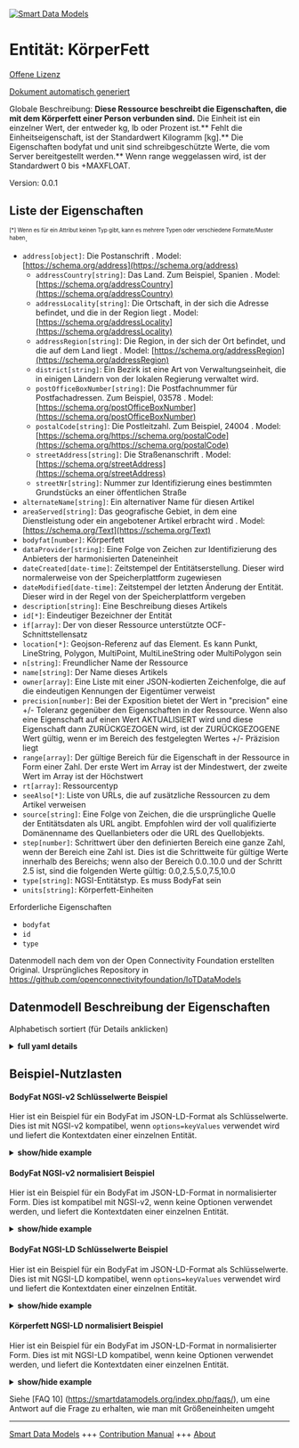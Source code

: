 <!-- 10-Header -->    
[![Smart Data Models](https://smartdatamodels.org/wp-content/uploads/2022/01/SmartDataModels_logo.png "Logo")](https://smartdatamodels.org)    
Entität: KörperFett    
===================<!-- /10-Header -->    
<!-- 15-License -->    
[Offene Lizenz](https://github.com/smart-data-models//dataModel.OCF/blob/master/BodyFat/LICENSE.md)    
[Dokument automatisch generiert](https://docs.google.com/presentation/d/e/2PACX-1vTs-Ng5dIAwkg91oTTUdt8ua7woBXhPnwavZ0FxgR8BsAI_Ek3C5q97Nd94HS8KhP-r_quD4H0fgyt3/pub?start=false&loop=false&delayms=3000#slide=id.gb715ace035_0_60)    
<!-- /15-License -->    
<!-- 20-Description -->    
Globale Beschreibung: **Diese Ressource beschreibt die Eigenschaften, die mit dem Körperfett einer Person verbunden sind.** Die Einheit ist ein einzelner Wert, der entweder kg, lb oder Prozent ist.** Fehlt die Einheitseigenschaft, ist der Standardwert Kilogramm [kg].** Die Eigenschaften bodyfat und unit sind schreibgeschützte Werte, die vom Server bereitgestellt werden.** Wenn range weggelassen wird, ist der Standardwert 0 bis +MAXFLOAT.    
Version: 0.0.1    
<!-- /20-Description -->    
<!-- 30-PropertiesList -->    
## Liste der Eigenschaften    
<sup><sub>[*] Wenn es für ein Attribut keinen Typ gibt, kann es mehrere Typen oder verschiedene Formate/Muster haben</sub></sup>.    
- `address[object]`: Die Postanschrift  . Model: [https://schema.org/address](https://schema.org/address)	- `addressCountry[string]`: Das Land. Zum Beispiel, Spanien  . Model: [https://schema.org/addressCountry](https://schema.org/addressCountry)    
	- `addressLocality[string]`: Die Ortschaft, in der sich die Adresse befindet, und die in der Region liegt  . Model: [https://schema.org/addressLocality](https://schema.org/addressLocality)    
	- `addressRegion[string]`: Die Region, in der sich der Ort befindet, und die auf dem Land liegt  . Model: [https://schema.org/addressRegion](https://schema.org/addressRegion)    
	- `district[string]`: Ein Bezirk ist eine Art von Verwaltungseinheit, die in einigen Ländern von der lokalen Regierung verwaltet wird.      
	- `postOfficeBoxNumber[string]`: Die Postfachnummer für Postfachadressen. Zum Beispiel, 03578  . Model: [https://schema.org/postOfficeBoxNumber](https://schema.org/postOfficeBoxNumber)    
	- `postalCode[string]`: Die Postleitzahl. Zum Beispiel, 24004  . Model: [https://schema.org/https://schema.org/postalCode](https://schema.org/https://schema.org/postalCode)    
	- `streetAddress[string]`: Die Straßenanschrift  . Model: [https://schema.org/streetAddress](https://schema.org/streetAddress)    
	- `streetNr[string]`: Nummer zur Identifizierung eines bestimmten Grundstücks an einer öffentlichen Straße      
- `alternateName[string]`: Ein alternativer Name für diesen Artikel  - `areaServed[string]`: Das geografische Gebiet, in dem eine Dienstleistung oder ein angebotener Artikel erbracht wird  . Model: [https://schema.org/Text](https://schema.org/Text)- `bodyfat[number]`: Körperfett  - `dataProvider[string]`: Eine Folge von Zeichen zur Identifizierung des Anbieters der harmonisierten Dateneinheit  - `dateCreated[date-time]`: Zeitstempel der Entitätserstellung. Dieser wird normalerweise von der Speicherplattform zugewiesen  - `dateModified[date-time]`: Zeitstempel der letzten Änderung der Entität. Dieser wird in der Regel von der Speicherplattform vergeben  - `description[string]`: Eine Beschreibung dieses Artikels  - `id[*]`: Eindeutiger Bezeichner der Entität  - `if[array]`: Der von dieser Ressource unterstützte OCF-Schnittstellensatz  - `location[*]`: Geojson-Referenz auf das Element. Es kann Punkt, LineString, Polygon, MultiPoint, MultiLineString oder MultiPolygon sein  - `n[string]`: Freundlicher Name der Ressource  - `name[string]`: Der Name dieses Artikels  - `owner[array]`: Eine Liste mit einer JSON-kodierten Zeichenfolge, die auf die eindeutigen Kennungen der Eigentümer verweist  - `precision[number]`: Bei der Exposition bietet der Wert in "precision" eine +/- Toleranz gegenüber den Eigenschaften in der Ressource. Wenn also eine Eigenschaft auf einen Wert AKTUALISIERT wird und diese Eigenschaft dann ZURÜCKGEZOGEN wird, ist der ZURÜCKGEZOGENE Wert gültig, wenn er im Bereich des festgelegten Wertes +/- Präzision liegt  - `range[array]`: Der gültige Bereich für die Eigenschaft in der Ressource in Form einer Zahl. Der erste Wert im Array ist der Mindestwert, der zweite Wert im Array ist der Höchstwert  - `rt[array]`: Ressourcentyp  - `seeAlso[*]`: Liste von URLs, die auf zusätzliche Ressourcen zu dem Artikel verweisen  - `source[string]`: Eine Folge von Zeichen, die die ursprüngliche Quelle der Entitätsdaten als URL angibt. Empfohlen wird der voll qualifizierte Domänenname des Quellanbieters oder die URL des Quellobjekts.  - `step[number]`: Schrittwert über den definierten Bereich eine ganze Zahl, wenn der Bereich eine Zahl ist.  Dies ist die Schrittweite für gültige Werte innerhalb des Bereichs; wenn also der Bereich 0.0..10.0 und der Schritt 2.5 ist, sind die folgenden Werte gültig: 0.0,2.5,5.0,7.5,10.0  - `type[string]`: NGSI-Entitätstyp. Es muss BodyFat sein  - `units[string]`: Körperfett-Einheiten  <!-- /30-PropertiesList -->    
<!-- 35-RequiredProperties -->    
Erforderliche Eigenschaften    
- `bodyfat`  - `id`  - `type`  <!-- /35-RequiredProperties -->    
<!-- 40-RequiredProperties -->    
Datenmodell nach dem von der Open Connectivity Foundation erstellten Original. Ursprüngliches Repository in https://github.com/openconnectivityfoundation/IoTDataModels    
<!-- /40-RequiredProperties -->    
<!-- 50-DataModelHeader -->    
## Datenmodell Beschreibung der Eigenschaften    
Alphabetisch sortiert (für Details anklicken)    
<!-- /50-DataModelHeader -->    
<!-- 60-ModelYaml -->    
<details><summary><strong>full yaml details</strong></summary>      
```yaml    
BodyFat:      
  description: 'This Resource describes the Properties associated with a person''s body fat.The unit is a single value that is one of kg, lb or percent.If the unit Property is missing the default is kilograms [kg].The bodyfat and unit Properties are read-only values that are provided by the Server.When range is omitted the default is 0 to +MAXFLOAT.'      
  properties:      
    address:      
      description: The mailing address      
      properties:      
        addressCountry:      
          description: 'The country. For example, Spain'      
          type: string      
          x-ngsi:      
            model: https://schema.org/addressCountry      
            type: Property      
        addressLocality:      
          description: 'The locality in which the street address is, and which is in the region'      
          type: string      
          x-ngsi:      
            model: https://schema.org/addressLocality      
            type: Property      
        addressRegion:      
          description: 'The region in which the locality is, and which is in the country'      
          type: string      
          x-ngsi:      
            model: https://schema.org/addressRegion      
            type: Property      
        district:      
          description: 'A district is a type of administrative division that, in some countries, is managed by the local government'      
          type: string      
          x-ngsi:      
            type: Property      
        postOfficeBoxNumber:      
          description: 'The post office box number for PO box addresses. For example, 03578'      
          type: string      
          x-ngsi:      
            model: https://schema.org/postOfficeBoxNumber      
            type: Property      
        postalCode:      
          description: 'The postal code. For example, 24004'      
          type: string      
          x-ngsi:      
            model: https://schema.org/https://schema.org/postalCode      
            type: Property      
        streetAddress:      
          description: The street address      
          type: string      
          x-ngsi:      
            model: https://schema.org/streetAddress      
            type: Property      
        streetNr:      
          description: Number identifying a specific property on a public street      
          type: string      
          x-ngsi:      
            type: Property      
      type: object      
      x-ngsi:      
        model: https://schema.org/address      
        type: Property      
    alternateName:      
      description: An alternative name for this item      
      type: string      
      x-ngsi:      
        type: Property      
    areaServed:      
      description: The geographic area where a service or offered item is provided      
      type: string      
      x-ngsi:      
        model: https://schema.org/Text      
        type: Property      
    bodyfat:      
      description: Body fat      
      minimum: 0.0      
      readOnly: true      
      type: number      
      x-ngsi:      
        type: Property      
    dataProvider:      
      description: A sequence of characters identifying the provider of the harmonised data entity      
      type: string      
      x-ngsi:      
        type: Property      
    dateCreated:      
      description: Entity creation timestamp. This will usually be allocated by the storage platform      
      format: date-time      
      type: string      
      x-ngsi:      
        type: Property      
    dateModified:      
      description: Timestamp of the last modification of the entity. This will usually be allocated by the storage platform      
      format: date-time      
      type: string      
      x-ngsi:      
        type: Property      
    description:      
      description: A description of this item      
      type: string      
      x-ngsi:      
        type: Property      
    id:      
      anyOf:      
        - description: Identifier format of any NGSI entity      
          maxLength: 256      
          minLength: 1      
          pattern: ^[\w\-\.\{\}\$\+\*\[\]`|~^@!,:\\]+$      
          type: string      
          x-ngsi:      
            type: Property      
        - description: Identifier format of any NGSI entity      
          format: uri      
          type: string      
          x-ngsi:      
            type: Property      
      description: Unique identifier of the entity      
      x-ngsi:      
        type: Property      
    if:      
      description: The OCF Interface set supported by this Resource      
      items:      
        enum:      
          - oic.if.s      
          - oic.if.baseline      
        maxLength: 64      
        type: string      
      minItems: 1      
      readOnly: true      
      type: array      
      x-ngsi:      
        type: Property      
    location:      
      description: 'Geojson reference to the item. It can be Point, LineString, Polygon, MultiPoint, MultiLineString or MultiPolygon'      
      oneOf:      
        - description: Geojson reference to the item. Point      
          properties:      
            bbox:      
              items:      
                type: number      
              minItems: 4      
              type: array      
            coordinates:      
              items:      
                type: number      
              minItems: 2      
              type: array      
            type:      
              enum:      
                - Point      
              type: string      
          required:      
            - type      
            - coordinates      
          title: GeoJSON Point      
          type: object      
          x-ngsi:      
            type: GeoProperty      
        - description: Geojson reference to the item. LineString      
          properties:      
            bbox:      
              items:      
                type: number      
              minItems: 4      
              type: array      
            coordinates:      
              items:      
                items:      
                  type: number      
                minItems: 2      
                type: array      
              minItems: 2      
              type: array      
            type:      
              enum:      
                - LineString      
              type: string      
          required:      
            - type      
            - coordinates      
          title: GeoJSON LineString      
          type: object      
          x-ngsi:      
            type: GeoProperty      
        - description: Geojson reference to the item. Polygon      
          properties:      
            bbox:      
              items:      
                type: number      
              minItems: 4      
              type: array      
            coordinates:      
              items:      
                items:      
                  items:      
                    type: number      
                  minItems: 2      
                  type: array      
                minItems: 4      
                type: array      
              type: array      
            type:      
              enum:      
                - Polygon      
              type: string      
          required:      
            - type      
            - coordinates      
          title: GeoJSON Polygon      
          type: object      
          x-ngsi:      
            type: GeoProperty      
        - description: Geojson reference to the item. MultiPoint      
          properties:      
            bbox:      
              items:      
                type: number      
              minItems: 4      
              type: array      
            coordinates:      
              items:      
                items:      
                  type: number      
                minItems: 2      
                type: array      
              type: array      
            type:      
              enum:      
                - MultiPoint      
              type: string      
          required:      
            - type      
            - coordinates      
          title: GeoJSON MultiPoint      
          type: object      
          x-ngsi:      
            type: GeoProperty      
        - description: Geojson reference to the item. MultiLineString      
          properties:      
            bbox:      
              items:      
                type: number      
              minItems: 4      
              type: array      
            coordinates:      
              items:      
                items:      
                  items:      
                    type: number      
                  minItems: 2      
                  type: array      
                minItems: 2      
                type: array      
              type: array      
            type:      
              enum:      
                - MultiLineString      
              type: string      
          required:      
            - type      
            - coordinates      
          title: GeoJSON MultiLineString      
          type: object      
          x-ngsi:      
            type: GeoProperty      
        - description: Geojson reference to the item. MultiLineString      
          properties:      
            bbox:      
              items:      
                type: number      
              minItems: 4      
              type: array      
            coordinates:      
              items:      
                items:      
                  items:      
                    items:      
                      type: number      
                    minItems: 2      
                    type: array      
                  minItems: 4      
                  type: array      
                type: array      
              type: array      
            type:      
              enum:      
                - MultiPolygon      
              type: string      
          required:      
            - type      
            - coordinates      
          title: GeoJSON MultiPolygon      
          type: object      
          x-ngsi:      
            type: GeoProperty      
      x-ngsi:      
        type: GeoProperty      
    n:      
      description: Friendly name of the Resource      
      maxLength: 64      
      readOnly: true      
      type: string      
      x-ngsi:      
        type: Property      
    name:      
      description: The name of this item      
      type: string      
      x-ngsi:      
        type: Property      
    owner:      
      description: A List containing a JSON encoded sequence of characters referencing the unique Ids of the owner(s)      
      items:      
        anyOf:      
          - description: Identifier format of any NGSI entity      
            maxLength: 256      
            minLength: 1      
            pattern: ^[\w\-\.\{\}\$\+\*\[\]`|~^@!,:\\]+$      
            type: string      
            x-ngsi:      
              type: Property      
          - description: Identifier format of any NGSI entity      
            format: uri      
            type: string      
            x-ngsi:      
              type: Property      
        description: Unique identifier of the entity      
        x-ngsi:      
          type: Property      
      type: array      
      x-ngsi:      
        type: Property      
    precision:      
      description: 'When exposed the value in ''precision'' provides a +/- tolerance against the Properties in the Resource. Thus if a Property is UPDATED to a value and that Property then RETRIEVED, the RETRIEVED value is valid if in the range of the set value +/- precision'      
      readOnly: true      
      type: number      
      x-ngsi:      
        type: Property      
    range:      
      description: 'The valid range for the Property in the Resource as a number. The first value in the array is the minimum value, the second value in the array is the maximum value'      
      items:      
        type: number      
      maxItems: 2      
      minItems: 2      
      readOnly: true      
      type: array      
      x-ngsi:      
        type: Property      
    rt:      
      description: Resource Type      
      items:      
        enum:      
          - oic.r.body.fat      
        maxLength: 64      
        type: string      
      minItems: 1      
      readOnly: true      
      type: array      
      uniqueItems: true      
      x-ngsi:      
        type: Property      
    seeAlso:      
      description: list of uri pointing to additional resources about the item      
      oneOf:      
        - items:      
            format: uri      
            type: string      
          minItems: 1      
          type: array      
        - format: uri      
          type: string      
      x-ngsi:      
        type: Property      
    source:      
      description: 'A sequence of characters giving the original source of the entity data as a URL. Recommended to be the fully qualified domain name of the source provider, or the URL to the source object'      
      type: string      
      x-ngsi:      
        type: Property      
    step:      
      description: 'Step value across the defined range an integer when the range is a number.  This is the increment for valid values across the range; so if range is 0.0..10.0 and step is 2.5 then valid values are 0.0,2.5,5.0,7.5,10.0'      
      readOnly: true      
      type: number      
      x-ngsi:      
        type: Property      
    type:      
      description: NGSI entity type. It has to be BodyFat      
      enum:      
        - BodyFat      
      type: string      
      x-ngsi:      
        type: Property      
    units:      
      default: kg      
      description: Body fat units      
      enum:      
        - kg      
        - lb      
        - percent      
      readOnly: true      
      type: string      
      x-ngsi:      
        type: Property      
  required:      
    - bodyfat      
    - id      
    - type      
  type: object      
  x-derived-from: https://raw.githubusercontent.com/openconnectivityfoundation/IoTDataModels/master/BodyFatResURI.swagger.json      
  x-disclaimer: 'Redistribution and use in source and binary forms, with or without modification, are permitted  provided that the license conditions are met. Copyleft (c) 2022 Contributors to Smart Data Models Program'      
  x-license-url: https://github.com/smart-data-models/dataModel.OCF/blob/master/BodyFat/LICENSE.md      
  x-model-schema: https://smart-data-models.github.io/dataModel.OCF/BodyFat/schema.json      
  x-model-tags: OCF      
  x-version: 0.0.1      
```    
</details>      
<!-- /60-ModelYaml -->    
<!-- 70-MiddleNotes -->    
<!-- /70-MiddleNotes -->    
<!-- 80-Examples -->    
## Beispiel-Nutzlasten    
#### BodyFat NGSI-v2 Schlüsselwerte Beispiel    
Hier ist ein Beispiel für ein BodyFat im JSON-LD-Format als Schlüsselwerte. Dies ist mit NGSI-v2 kompatibel, wenn `options=keyValues` verwendet wird und liefert die Kontextdaten einer einzelnen Entität.    
<details><summary><strong>show/hide example</strong></summary>      
```json  
{  
  "id": "urn:ngsi-ld:BodyFat:id:SVXF:83776721",  
  "dateCreated": "2004-10-07T23:47:06Z",  
  "dateModified": "2003-08-03T23:16:37Z",  
  "source": "Million something eight training threat leader employee spend. Floor brother clear light oil again home son",  
  "name": "Sure action population character they for. Answer something here shake he forward population. Final manage these hour ",  
  "alternateName": "Sure cover some operation. Another TV low above ready determine. Participant help begin tax.",  
  "description": "No run though image plant seem. Pass human business sister left.",  
  "dataProvider": "Civil account themselves not share. Lead between coach car event cause. Few book office PM she.",  
  "owner": [  
    "urn:ngsi-ld:BodyFat:items:AJIB:93564199",  
    "urn:ngsi-ld:BodyFat:items:PCKF:02926766"  
  ],  
  "seeAlso": [  
    "urn:ngsi-ld:BodyFat:items:RGZK:83274851"  
  ],  
  "location": {  
    "type": "Point",  
    "coordinates": [  
      -24.056832,  
      76.595722  
    ]  
  },  
  "address": {  
    "streetAddress": "Reduce vote back person enter lose miss. Too us today hope close purpose. Across top join sort television participant special officer.",  
    "addressLocality": "Whom notice view. Perhaps tend cup hundred recently sure animal.",  
    "addressRegion": "Rock technology administration same professor. Example much become certainly. Front magazine environmental mean forget televi",  
    "addressCountry": "Until physical beautiful poor Congress her. Score condition arrive evening. Weight building above house know here.",  
    "postalCode": "Huge interview pattern series simple first. Church understand hospital sell. Tree accept fact music wind area.",  
    "postOfficeBoxNumber": "Truth final military group job view. Recognize cut occur consider store rest.",  
    "streetNr": "Board oth",  
    "district": "For sit edge Democrat Republican question main assume. Firm movie politics it learn add foreign."  
  },  
  "areaServed": "Who six p",  
  "rt": [  
    "oic.r.body.fat"  
  ],  
  "bodyfat": 109.9,  
  "units": "percent",  
  "range": [  
    341.8,  
    526.6  
  ],  
  "step": 673.8,  
  "precision": 887.0,  
  "n": "V",  
  "if": [  
    "oic.if.s"  
  ],  
  "type": "BodyFat"  
}  
```  
</details>    
#### BodyFat NGSI-v2 normalisiert Beispiel    
Hier ist ein Beispiel für ein BodyFat im JSON-LD-Format in normalisierter Form. Dies ist kompatibel mit NGSI-v2, wenn keine Optionen verwendet werden, und liefert die Kontextdaten einer einzelnen Entität.    
<details><summary><strong>show/hide example</strong></summary>      
```json  
{  
  "id": "urn:ngsi-ld:BodyFat:id:SVXF:83776721",  
  "dateCreated": {  
    "type": "DateTime",  
    "value": "2004-10-07T23:47:06Z"  
  },  
  "dateModified": {  
    "type": "DateTime",  
    "value": "2003-08-03T23:16:37Z"  
  },  
  "source": {  
    "type": "Text",  
    "value": "Million something eight training threat leader employee spend. Floor brother clear light oil again home son"  
  },  
  "name": {  
    "type": "Text",  
    "value": "Sure action population character they for. Answer something here shake he forward population. Final manage these hour "  
  },  
  "alternateName": {  
    "type": "Text",  
    "value": "Sure cover some operation. Another TV low above ready determine. Participant help begin tax."  
  },  
  "description": {  
    "type": "Text",  
    "value": "No run though image plant seem. Pass human business sister left."  
  },  
  "dataProvider": {  
    "type": "Text",  
    "value": "Civil account themselves not share. Lead between coach car event cause. Few book office PM she."  
  },  
  "owner": {  
    "type": "StructuredValue",  
    "value": [  
      "urn:ngsi-ld:BodyFat:items:AJIB:93564199",  
      "urn:ngsi-ld:BodyFat:items:PCKF:02926766"  
    ]  
  },  
  "seeAlso": {  
    "type": "StructuredValue",  
    "value": [  
      "urn:ngsi-ld:BodyFat:items:RGZK:83274851"  
    ]  
  },  
  "location": {  
    "type": "geo:json",  
    "value": {  
      "type": "Point",  
      "coordinates": [  
        -24.056832,  
        76.595722  
      ]  
    }  
  },  
  "address": {  
    "type": "StructuredValue",  
    "value": {  
      "streetAddress": "Reduce vote back person enter lose miss. Too us today hope close purpose. Across top join sort television participant special officer.",  
      "addressLocality": "Whom notice view. Perhaps tend cup hundred recently sure animal.",  
      "addressRegion": "Rock technology administration same professor. Example much become certainly. Front magazine environmental mean forget televi",  
      "addressCountry": "Until physical beautiful poor Congress her. Score condition arrive evening. Weight building above house know here.",  
      "postalCode": "Huge interview pattern series simple first. Church understand hospital sell. Tree accept fact music wind area.",  
      "postOfficeBoxNumber": "Truth final military group job view. Recognize cut occur consider store rest.",  
      "streetNr": "Board oth",  
      "district": "For sit edge Democrat Republican question main assume. Firm movie politics it learn add foreign."  
    }  
  },  
  "areaServed": {  
    "type": "Text",  
    "value": "Who six p"  
  },  
  "rt": {  
    "type": "StructuredValue",  
    "value": [  
      "oic.r.body.fat"  
    ]  
  },  
  "bodyfat": {  
    "type": "Number",  
    "value": 109.9  
  },  
  "units": {  
    "type": "Text",  
    "value": "percent"  
  },  
  "range": {  
    "type": "StructuredValue",  
    "value": [  
      341.8,  
      526.6  
    ]  
  },  
  "step": {  
    "type": "Number",  
    "value": 673.8  
  },  
  "precision": {  
    "type": "Number",  
    "value": 887.0  
  },  
  "n": {  
    "type": "Text",  
    "value": "V"  
  },  
  "if": {  
    "type": "StructuredValue",  
    "value": [  
      "oic.if.s"  
    ]  
  },  
  "type": "BodyFat"  
}  
```  
</details>    
#### BodyFat NGSI-LD Schlüsselwerte Beispiel    
Hier ist ein Beispiel für ein BodyFat im JSON-LD-Format als Schlüsselwerte. Dies ist mit NGSI-LD kompatibel, wenn `options=keyValues` verwendet wird und liefert die Kontextdaten einer einzelnen Entität.    
<details><summary><strong>show/hide example</strong></summary>      
```json  
{  
  "id": "urn:ngsi-ld:BodyFat:id:SVXF:83776721",  
  "dateCreated": "2004-10-07T23:47:06Z",  
  "dateModified": "2003-08-03T23:16:37Z",  
  "source": "Million something eight training threat leader employee spend. Floor brother clear light oil again home son",  
  "name": "Sure action population character they for. Answer something here shake he forward population. Final manage these hour ",  
  "alternateName": "Sure cover some operation. Another TV low above ready determine. Participant help begin tax.",  
  "description": "No run though image plant seem. Pass human business sister left.",  
  "dataProvider": "Civil account themselves not share. Lead between coach car event cause. Few book office PM she.",  
  "owner": [  
    "urn:ngsi-ld:BodyFat:items:AJIB:93564199",  
    "urn:ngsi-ld:BodyFat:items:PCKF:02926766"  
  ],  
  "seeAlso": [  
    "urn:ngsi-ld:BodyFat:items:RGZK:83274851"  
  ],  
  "location": {  
    "type": "Point",  
    "coordinates": [  
      -24.056832,  
      76.595722  
    ]  
  },  
  "address": {  
    "streetAddress": "Reduce vote back person enter lose miss. Too us today hope close purpose. Across top join sort television participant special officer.",  
    "addressLocality": "Whom notice view. Perhaps tend cup hundred recently sure animal.",  
    "addressRegion": "Rock technology administration same professor. Example much become certainly. Front magazine environmental mean forget televi",  
    "addressCountry": "Until physical beautiful poor Congress her. Score condition arrive evening. Weight building above house know here.",  
    "postalCode": "Huge interview pattern series simple first. Church understand hospital sell. Tree accept fact music wind area.",  
    "postOfficeBoxNumber": "Truth final military group job view. Recognize cut occur consider store rest.",  
    "streetNr": "Board oth",  
    "district": "For sit edge Democrat Republican question main assume. Firm movie politics it learn add foreign."  
  },  
  "areaServed": "Who six p",  
  "rt": [  
    "oic.r.body.fat"  
  ],  
  "bodyfat": 109.9,  
  "units": "percent",  
  "range": [  
    341.8,  
    526.6  
  ],  
  "step": 673.8,  
  "precision": 887.0,  
  "n": "V",  
  "if": [  
    "oic.if.s"  
  ],  
  "type": "BodyFat",  
  "@context": [  
    "https://smartdatamodels.org/context.jsonld"  
  ]  
}  
```  
</details>    
#### Körperfett NGSI-LD normalisiert Beispiel    
Hier ist ein Beispiel für ein BodyFat im JSON-LD-Format in normalisierter Form. Dies ist mit NGSI-LD kompatibel, wenn keine Optionen verwendet werden, und liefert die Kontextdaten einer einzelnen Entität.    
<details><summary><strong>show/hide example</strong></summary>      
```json  
{  
    "id": "urn:ngsi-ld:BodyFat:id:SVXF:83776721",  
    "dateCreated": {  
        "type": "Property",  
        "value": {  
            "@type": "DateTime",  
            "@value": "2004-10-07T23:47:06Z"  
        }  
    },  
    "dateModified": {  
        "type": "Property",  
        "value": {  
            "@type": "DateTime",  
            "@value": "2003-08-03T23:16:37Z"  
        }  
    },  
    "source": {  
        "type": "Property",  
        "value": "Million something eight training threat leader employee spend. Floor brother clear light oil again home son"  
    },  
    "name": {  
        "type": "Property",  
        "value": "Sure action population character they for. Answer something here shake he forward population. Final manage these hour "  
    },  
    "alternateName": {  
        "type": "Property",  
        "value": "Sure cover some operation. Another TV low above ready determine. Participant help begin tax."  
    },  
    "description": {  
        "type": "Property",  
        "value": "No run though image plant seem. Pass human business sister left."  
    },  
    "dataProvider": {  
        "type": "Property",  
        "value": "Civil account themselves not share. Lead between coach car event cause. Few book office PM she."  
    },  
    "owner": {  
        "type": "Property",  
        "value": [  
            "urn:ngsi-ld:BodyFat:items:AJIB:93564199",  
            "urn:ngsi-ld:BodyFat:items:PCKF:02926766"  
        ]  
    },  
    "seeAlso": {  
        "type": "Property",  
        "value": [  
            "urn:ngsi-ld:BodyFat:items:RGZK:83274851"  
        ]  
    },  
    "location": {  
        "type": "GeoProperty",  
        "value": {  
            "type": "Point",  
            "coordinates": [  
                -24.056832,  
                76.595722  
            ]  
        }  
    },  
    "address": {  
        "type": "Property",  
        "value": {  
            "streetAddress": "Reduce vote back person enter lose miss. Too us today hope close purpose. Across top join sort television participant special officer.",  
            "addressLocality": "Whom notice view. Perhaps tend cup hundred recently sure animal.",  
            "addressRegion": "Rock technology administration same professor. Example much become certainly. Front magazine environmental mean forget televi",  
            "addressCountry": "Until physical beautiful poor Congress her. Score condition arrive evening. Weight building above house know here.",  
            "postalCode": "Huge interview pattern series simple first. Church understand hospital sell. Tree accept fact music wind area.",  
            "postOfficeBoxNumber": "Truth final military group job view. Recognize cut occur consider store rest.",  
            "streetNr": "Board oth",  
            "district": "For sit edge Democrat Republican question main assume. Firm movie politics it learn add foreign."  
        }  
    },  
    "areaServed": {  
        "type": "Property",  
        "value": "Who six p"  
    },  
    "rt": {  
        "type": "Property",  
        "value": [  
            "oic.r.body.fat"  
        ]  
    },  
    "bodyfat": {  
        "type": "Property",  
        "value": 109.9  
    },  
    "units": {  
        "type": "Property",  
        "value": "percent"  
    },  
    "range": {  
        "type": "Property",  
        "value": [  
            341.8,  
            526.6  
        ]  
    },  
    "step": {  
        "type": "Property",  
        "value": 673.8  
    },  
    "precision": {  
        "type": "Property",  
        "value": 887.0  
    },  
    "n": {  
        "type": "Property",  
        "value": "V"  
    },  
    "if": {  
        "type": "Property",  
        "value": [  
            "oic.if.s"  
        ]  
    },  
    "type": "BodyFat",  
    "@context": [  
        "https://smartdatamodels.org/context.jsonld"  
    ]  
}  
```  
</details><!-- /80-Examples -->    
<!-- 90-FooterNotes -->    
<!-- /90-FooterNotes -->    
<!-- 95-Units -->    
Siehe [FAQ 10] (https://smartdatamodels.org/index.php/faqs/), um eine Antwort auf die Frage zu erhalten, wie man mit Größeneinheiten umgeht    
<!-- /95-Units -->    
<!-- 97-LastFooter -->    
---    
[Smart Data Models](https://smartdatamodels.org) +++ [Contribution Manual](https://bit.ly/contribution_manual) +++ [About](https://bit.ly/Introduction_SDM)<!-- /97-LastFooter -->    

